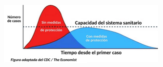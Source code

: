 ![Diagrama que demuestra que las medidas preventivas ayudan a aplanar la curva en el número de casos, evitando sobrecargar los sistemas de salud](images/es/Aplanar-La-Curva.png)
